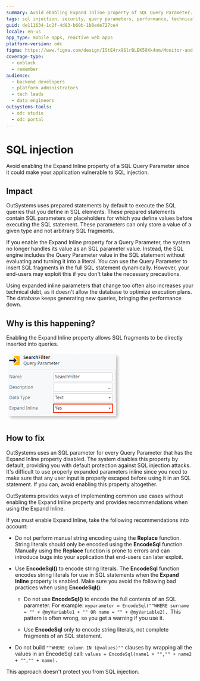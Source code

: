 ```yaml
---
summary: Avoid ebabling Expand Inline property of SQL Query Parameter.
tags: sql injection, security, query parameters, performance, technical debt
guid: de111634-1c2f-4d83-b60b-1b8ede727ce4
locale: en-us
app_type: mobile apps, reactive web apps
platform-version: odc
figma: https://www.figma.com/design/IStE4rx9SlrBLEK5OXk4nm/Monitor-and-troubleshoot-apps?node-id=3526-402&node-type=CANVAS&t=gKHyUAkhk05SIbF8-0
coverage-type:
  - unblock
  - remember
audience:
  - backend developers
  - platform administrators
  - tech leads
  - data engineers
outsystems-tools:
  - odc studio
  - odc portal
---
```

# SQL injection

Avoid enabling the Expand Inline property of a SQL Query Parameter since it could make your application vulnerable to SQL injection.

## Impact

OutSystems uses prepared statements by default to execute the SQL queries that you define in SQL elements. These prepared statements contain SQL parameters or placeholders for which you define values before executing the SQL statement. These parameters can only store a value of a given type and not arbitrary SQL fragments.

If you enable the Expand Inline property for a Query Parameter, the system no longer handles its value as an SQL parameter value. Instead, the SQL engine includes the Query Parameter value in the SQL statement without evaluating and turning it into a literal. You can use the Query Parameter to insert SQL fragments in the full SQL statement dynamically. However, your end-users may exploit this if you don't take the necessary precautions.

Using expanded inline parameters that change too often also increases your technical debt, as it doesn't allow the database to optimize execution plans. The database keeps generating new queries, bringing the performance down.

## Why is this happening?

Enabling the Expand Inline property allows SQL fragments to be directly inserted into queries.

![Screenshot of the OutSystems platform showing a Query Parameter named SearchFilter with the Expand Inline property set to Yes.](images/odcs-expand-inline.png "Expand Inline Property in Query Parameter")

## How to fix

OutSystems uses an SQL parameter for every Query Parameter that has the Expand Inline property disabled. The system disables this property by default, providing you with default protection against SQL injection attacks. It's difficult to use properly expanded parameters inline since you need to make sure that any user input is properly escaped before using it in an SQL statement. If you can, avoid enabling this property altogether.

OutSystems provides ways of implementing common use cases without enabling the Expand Inline property and provides recommendations when using the Expand Inline.

If you must enable Expand Inline, take the following recommendations into account:

* Do not perform manual string encoding using the **Replace** function. String literals should only be encoded using the **EncodeSql** function. Manually using the **Replace** function is prone to errors and can introduce bugs into your application that end-users can later exploit.

* Use **EncodeSql()** to encode string literals. The **EncodeSql** function encodes string literals for use in SQL statements when the **Expand Inline** property is enabled. Make sure you avoid the following bad practices when using **EncodeSql()**:

    * Do not use **EncodeSql()** to encode the full contents of an SQL parameter. For example: `myparameter = EncodeSql(""WHERE surname = "" + @myVariable1 + "" OR name = "" + @myVariable2).
    `This pattern is often wrong, so you get a warning if you use it.

    * Use **EncodeSql** only to encode string literals, not complete fragments of an SQL statement.

* Do not build `""WHERE column IN (@values)""` clauses by wrapping all the values in an EncodeSql call: `values = EncodeSql(name1 + "","" + name2 + "","" + name).`

This approach doesn't protect you from SQL injection.
